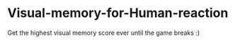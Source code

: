 # Visual-memory-for-Human-reaction
Get the highest visual memory score ever until the game breaks :)

